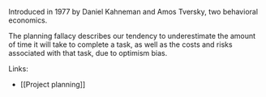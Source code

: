 Introduced in 1977 by Daniel Kahneman and Amos Tversky, two behavioral economics.

The planning fallacy describes our tendency to underestimate the amount of time it will take to complete a task, as well as the costs and risks associated with that task, due to 
optimism bias.

Links:
- [[Project planning]]